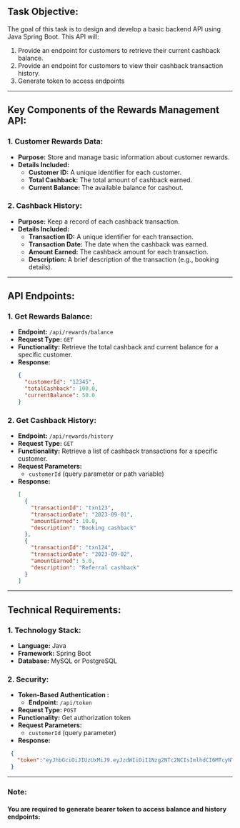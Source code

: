 

## **Task Objective:**

The goal of this task is to design and develop a basic backend API using Java Spring Boot. This API will:

1. Provide an endpoint for customers to retrieve their current cashback balance.
2. Provide an endpoint for customers to view their cashback transaction history.
3. Generate token to access endpoints

---

## **Key Components of the Rewards Management API:**

### 1. Customer Rewards Data:
- **Purpose:** Store and manage basic information about customer rewards.
- **Details Included:**
    - **Customer ID:** A unique identifier for each customer.
    - **Total Cashback:** The total amount of cashback earned.
    - **Current Balance:** The available balance for cashout.

### 2. Cashback History:
- **Purpose:** Keep a record of each cashback transaction.
- **Details Included:**
    - **Transaction ID:** A unique identifier for each transaction.
    - **Transaction Date:** The date when the cashback was earned.
    - **Amount Earned:** The cashback amount for each transaction.
    - **Description:** A brief description of the transaction (e.g., booking details).

---

## **API Endpoints:**

### 1. Get Rewards Balance:
- **Endpoint:** `/api/rewards/balance`
- **Request Type:** `GET`
- **Functionality:** Retrieve the total cashback and current balance for a specific customer.
- **Response:**
  ```json
  {
    "customerId": "12345",
    "totalCashback": 100.0,
    "currentBalance": 50.0
  }
  ```

### 2. Get Cashback History:
- **Endpoint:** `/api/rewards/history`
- **Request Type:** `GET`
- **Functionality:** Retrieve a list of cashback transactions for a specific customer.
- **Request Parameters:**
    - `customerId` (query parameter or path variable)
- **Response:**
  ```json
  [
    {
      "transactionId": "txn123",
      "transactionDate": "2023-09-01",
      "amountEarned": 10.0,
      "description": "Booking cashback"
    },
    {
      "transactionId": "txn124",
      "transactionDate": "2023-09-02",
      "amountEarned": 5.0,
      "description": "Referral cashback"
    }
  ]
  ```

---

## **Technical Requirements:**

### 1. **Technology Stack:**
- **Language:** Java
- **Framework:** Spring Boot
- **Database:** MySQL or PostgreSQL

### 2. **Security:**
- **Token-Based Authentication :**
    - **Endpoint:** `/api/token`
- **Request Type:** `POST`
- **Functionality:** Get authorization token 
- **Request Parameters:**
    - `customerId` (query parameter)
- **Response:**
 ```json
  {
    "token":"eyJhbGciOiJIUzUxMiJ9.eyJzdWIiOiI1Nzg2NTc2NCIsImlhdCI6MTcyNTgwOTIwOCwiZXhwIjoxNzI1ODk1NjA4fQ.GmC5QLfVLXivjrHkrG5suUyX8C7MuXgRHT-DApHyS8gx3hMJc0Q0fb4K51qWnejUkWsl2PNFIPuXQyBii5rJ_w"
  }
  ```
---

### **Note:**
#### **You are required to generate bearer token to access  balance and history endpoints:**

